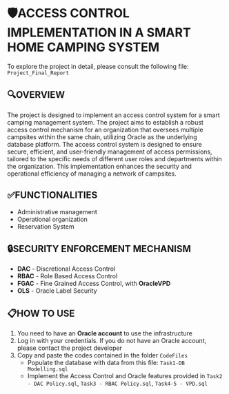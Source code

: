 # 🛡️ACCESS CONTROL IMPLEMENTATION IN A SMART HOME CAMPING SYSTEM
To explore the project in detail, please consult the following file: `Project_Final_Report`

## 🔍OVERVIEW
The project is designed to implement an access control system for a smart
camping management system. The project aims to establish a robust access
control mechanism for an organization that oversees multiple campsites within
the same chain, utilizing Oracle as the underlying database platform. The
access control system is designed to ensure secure, efficient, and user-friendly
management of access permissions, tailored to the specific needs of different
user roles and departments within the organization. This implementation
enhances the security and operational efficiency of managing a network of
campsites.

## ✅FUNCTIONALITIES
* Administrative management
* Operational organization
* Reservation System

## 🔒SECURITY ENFORCEMENT MECHANISM
* **DAC** - Discretional Access Control
* **RBAC** - Role Based Access Control
* **FGAC** - Fine Grained Access Control, with **OracleVPD**
* **OLS** - Oracle Label Security

## 📋HOW TO USE
1. You need to have an **Oracle account** to use the infrastructure
2. Log in with your credentials. If you do not have an Oracle account, please contact the project developer
3. Copy and paste the codes contained in the folder `CodeFiles`
   * Populate the database with data from this file: `Task1-DB Modelling.sql`
   * Implement the Access Control and Oracle features provided in `Task2 - DAC Policy.sql`, `Task3 - RBAC Policy.sql`, `Task4-5 - VPD.sql`

